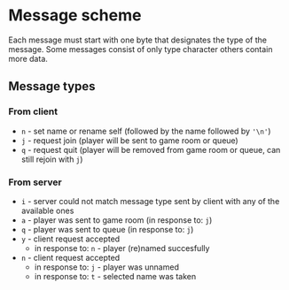 # Message scheme

Each message must start with one byte that designates the type of the message.
Some messages consist of only type character others contain more data.

## Message types

### From client

- `n` - set name or rename self (followed by the name followed by `'\n'`)
- `j` - request join (player will be sent to game room or queue)
- `q` - request quit (player will be removed from game room or queue, can still rejoin with `j`)

### From server

- `i` - server could not match message type sent by client with any of the available ones
- `a` - player was sent to game room (in response to: `j`)
- `q` - player was sent to queue (in response to: `j`)
- `y` - client request accepted
  - in response to: `n` - player (re)named succesfully
- `n` - client request accepted
  - in response to: `j` - player was unnamed
  - in response to: `t` - selected name was taken
